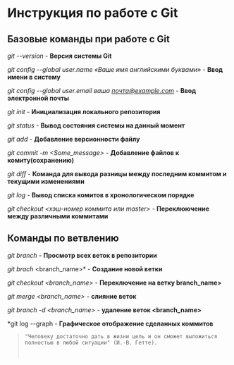 # Инструкция по работе с Git
## Базовые команды при работе с Git

*git --version*  - **Версия системы Git**

*git config --global user.name «Ваше имя английскими буквами»* - **Ввод имени в систему**

*git config --global user.email ваша почта@example.com* - **Ввод электронной почты**

*git init* - **Инициализация локального репозитория**

*git status* - **Вывод состояния системы на данный момент**

*git add* - **Добавление версионности файлу**

*git commit -m <Some_message>* - **Добавление файлов к комиту(сохранению)**

*git diff* - **Команда для вывода разницы между последним коммитом и текущими изменениями**

*git log* - **Вывод списка комитов в хронологическом порядке**

*git checkout <хэш-номер коммита или master>* - **Переклюючение между различными коммитами**

## Команды по ветвлению

*git branch* - **Просмотр всех веток в репозитории**

*git brach* <branch_name>* - **Создание новой ветки**

*git checkout <branch_name>* - **Переключение на ветку branch_name>**

*git merge <branch_name>* - **слияние веток**

*git branch -d <branch_name>* - **удаление веток <branch_name>**

*git log --graph - **Графическое отображение сделанных коммитов**

><code>"Человеку достаточно дать в жизни цель и он сможет выложиться полностью в любой ситуации" (И.-В. Гетте).